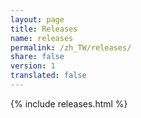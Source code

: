 ```yaml
---
layout: page
title: Releases
name: releases
permalink: /zh_TW/releases/
share: false
version: 1
translated: false
---
```


{% include releases.html %}
